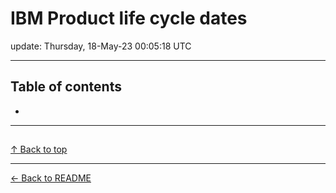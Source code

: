 # IBM Product life cycle dates

update: Thursday, 18-May-23 00:05:18 UTC

---

## Table of contents


- [](#)


---





## 

[]()









[↑ Back to top](#table-of-contents)

---



[← Back to README](./README.md)